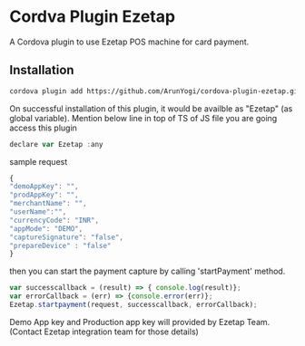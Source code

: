 # Cordva Plugin Ezetap

A Cordova plugin to use Ezetap POS machine for card payment.

## Installation

```bash
cordova plugin add https://github.com/ArunYogi/cordova-plugin-ezetap.git
```

On successful installation of this plugin, it would be availble as "Ezetap" (as global variable). Mention below line in top of TS of JS file you are going access this plugin

```js
declare var Ezetap :any
```

sample request

```js
{
"demoAppKey": "",
"prodAppKey": "",
"merchantName": "",
"userName":"",
"currencyCode": "INR",
"appMode": "DEMO",
"captureSignature": "false",
"prepareDevice" : "false"
}
```

then you can start the payment capture by calling 'startPayment' method.

```js
var successcallback = (result) => { console.log(result)};
var errorCallback = (err) => {console.error(err)};
Ezetap.startpayment(request, successcallback, errorCallback);
```

Demo App key and Production app key will provided by Ezetap Team. (Contact Ezetap integration team for those details)
